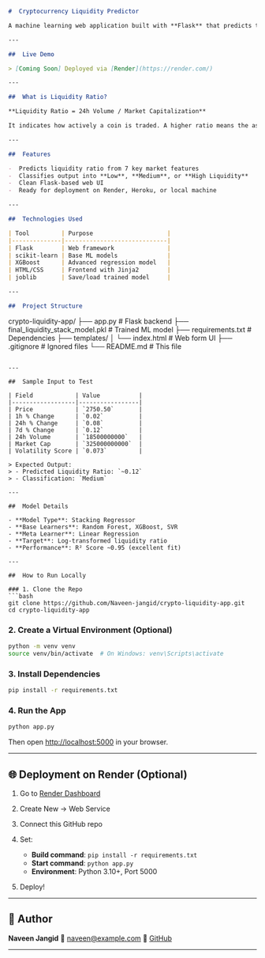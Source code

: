 
```markdown
#  Cryptocurrency Liquidity Predictor

A machine learning web application built with **Flask** that predicts the **liquidity ratio** of a cryptocurrency coin using market features like price, volume, and volatility. It also classifies coins into **Low**, **Medium**, or **High Liquidity** to help traders and platforms make informed decisions.

---

##  Live Demo

> [Coming Soon] Deployed via [Render](https://render.com/)

---

##  What is Liquidity Ratio?

**Liquidity Ratio = 24h Volume / Market Capitalization**

It indicates how actively a coin is traded. A higher ratio means the asset is easier to buy/sell without major price impact — critical for market stability.

---

##  Features

-  Predicts liquidity ratio from 7 key market features
-  Classifies output into **Low**, **Medium**, or **High Liquidity**
-  Clean Flask-based web UI
-  Ready for deployment on Render, Heroku, or local machine

---

##  Technologies Used

| Tool         | Purpose                     |
|--------------|-----------------------------|
| Flask        | Web framework               |
| scikit-learn | Base ML models              |
| XGBoost      | Advanced regression model   |
| HTML/CSS     | Frontend with Jinja2        |
| joblib       | Save/load trained model     |

---

##  Project Structure

```

crypto-liquidity-app/
├── app.py                          # Flask backend
├── final\_liquidity\_stack\_model.pkl # Trained ML model
├── requirements.txt               # Dependencies
├── templates/
│   └── index.html                 # Web form UI
├── .gitignore                     # Ignored files
└── README.md                      # This file

````

---

##  Sample Input to Test

| Field            | Value           |
|------------------|-----------------|
| Price            | `2750.50`       |
| 1h % Change      | `0.02`          |
| 24h % Change     | `0.08`          |
| 7d % Change      | `0.12`          |
| 24h Volume       | `18500000000`   |
| Market Cap       | `325000000000`  |
| Volatility Score | `0.073`         |

> Expected Output:
> - Predicted Liquidity Ratio: `~0.12`
> - Classification: `Medium`

---

##  Model Details

- **Model Type**: Stacking Regressor
- **Base Learners**: Random Forest, XGBoost, SVR
- **Meta Learner**: Linear Regression
- **Target**: Log-transformed liquidity ratio
- **Performance**: R² Score ~0.95 (excellent fit)

---

##  How to Run Locally

### 1. Clone the Repo
```bash
git clone https://github.com/Naveen-jangid/crypto-liquidity-app.git
cd crypto-liquidity-app
````

### 2. Create a Virtual Environment (Optional)

```bash
python -m venv venv
source venv/bin/activate  # On Windows: venv\Scripts\activate
```

### 3. Install Dependencies

```bash
pip install -r requirements.txt
```

### 4. Run the App

```bash
python app.py
```

Then open [http://localhost:5000](http://localhost:5000) in your browser.

---

## 🌐 Deployment on Render (Optional)

1. Go to [Render Dashboard](https://dashboard.render.com/)
2. Create New → Web Service
3. Connect this GitHub repo
4. Set:

   * **Build command**: `pip install -r requirements.txt`
   * **Start command**: `python app.py`
   * **Environment**: Python 3.10+, Port 5000
5. Deploy!

---

## 🙋 Author

**Naveen Jangid**
📧 [naveen@example.com](nvnjan95@gmail.com)
🔗 [GitHub](https://github.com/Naveen-jangid)

---

